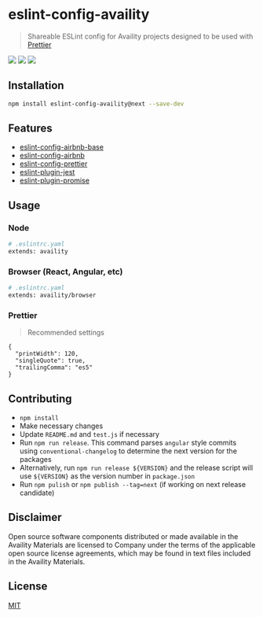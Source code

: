 # eslint-config-availity

> Shareable ESLint config for Availity projects designed to be used with [Prettier](https://github.com/prettier/prettier)

[![](https://img.shields.io/badge/license-MIT-blue.svg?style=for-the-badge)](http://opensource.org/licenses/MIT)
[![](http://img.shields.io/npm/v/eslint-config-availity.svg?style=for-the-badge&logo=npm)](https://npmjs.org/package/eslint-config-availity)
[![](https://img.shields.io/travis/Availity/eslint-config-availity.svg?style=for-the-badge)](https://travis-ci.org/Availity/eslint-config-availity)

## Installation

```bash
npm install eslint-config-availity@next --save-dev
```

## Features
-  [eslint-config-airbnb-base](https://github.com/airbnb/javascript/tree/master/packages/eslint-config-airbnb-base)
-  [eslint-config-airbnb](https://github.com/airbnb/javascript/tree/master/packages/eslint-config-airbnb)
-  [eslint-config-prettier](https://github.com/prettier/eslint-config-prettier)
-  [eslint-plugin-jest](https://github.com/jest-community/eslint-plugin-jest)
-  [eslint-plugin-promise](https://github.com/xjamundx/eslint-plugin-promise)

## Usage

### Node

```bash
# .eslintrc.yaml
extends: availity
```

### Browser (React, Angular, etc)

```bash
# .eslintrc.yaml
extends: availity/browser
```

### Prettier

> Recommended settings

```
{
  "printWidth": 120,
  "singleQuote": true,
  "trailingComma": "es5"
}
```

## Contributing

*   `npm install`
*   Make necessary changes
*   Update `README.md` and `test.js` if necessary
*   Run `npm run release`. This command  parses `angular` style commits using `conventional-changelog` to determine the next version for the packages
*   Alternatively, run `npm run release ${VERSION}` and the release script will use `${VERSION}` as the version number in `package.json`
*   Run `npm pulish` or `npm publish --tag=next` (if working on next release candidate)

## Disclaimer

Open source software components distributed or made available in the Availity Materials are licensed to Company under the terms of the applicable open source license agreements, which may be found in text files included in the Availity Materials.

## License

[MIT](./LICENSE)
